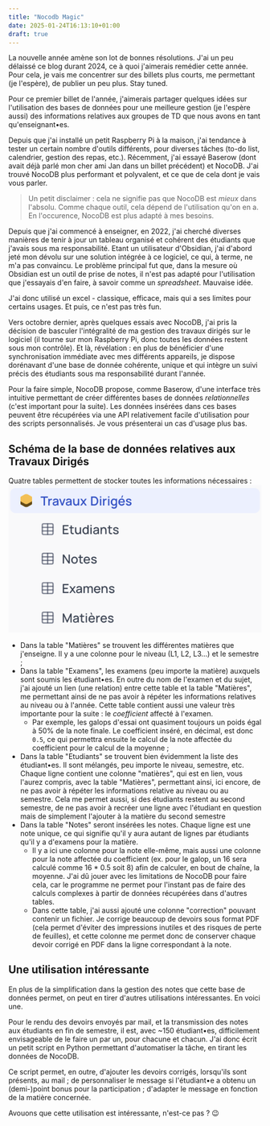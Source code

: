 ```yaml
---
title: "Nocodb Magic"
date: 2025-01-24T16:13:10+01:00
draft: true
---
```


La nouvelle année amène son lot de bonnes résolutions. J'ai un peu délaissé ce blog durant 2024, ce à quoi j'aimerais remédier cette année. Pour cela, je vais me concentrer sur des billets plus courts, me permettant (je l'espère), de publier un peu plus. Stay tuned.

Pour ce premier billet de l'année, j'aimerais partager quelques idées sur l'utilisation des bases de données pour une meilleure gestion (je l'espère aussi) des informations relatives aux groupes de TD que nous avons en tant qu'enseignant•es. 

Depuis que j'ai installé un petit Raspberry Pi à la maison, j'ai tendance à tester un certain nombre d'outils différents, pour diverses tâches (to-do list, calendrier, gestion des repas, etc.). Récemment, j'ai essayé Baserow (dont avait déjà parlé mon cher ami Jan dans un billet précédent) et NocoDB. J'ai trouvé NocoDB plus performant et polyvalent, et ce que de cela dont je vais vous parler.

> Un petit disclaimer : cela ne signifie pas que NocoDB est *mieux* dans l'absolu. Comme chaque outil, cela dépend de l'utilisation qu'on en a. En l'occurence, NocoDB est plus adapté à mes besoins.


Depuis que j'ai commencé à enseigner, en 2022, j'ai cherché diverses manières de tenir à jour un tableau organisé et cohérent des étudiants que j'avais sous ma responsabilité. Etant un utilisateur d'Obsidian, j'ai d'abord jeté mon dévolu sur une solution intégrée à ce logiciel, ce qui, à terme, ne m'a pas convaincu. Le problème principal fut que, dans la mesure où Obsidian est un outil de prise de notes, il n'est pas adapté pour l'utilisation que j'essayais d'en faire, à savoir comme un *spreadsheet*. Mauvaise idée. 


J'ai donc utilisé un excel - classique, efficace, mais qui a ses limites pour certains usages. Et puis, ce n'est pas très fun. 

Vers octobre dernier, après quelques essais avec NocoDB, j'ai pris la décision de basculer l'intégralité de ma gestion des travaux dirigés sur le logiciel (il tourne sur mon Raspberry Pi, donc toutes les données restent sous mon contrôle). Et là, révélation : en plus de bénéficier d'une synchronisation immédiate avec mes différents appareils, je dispose dorénavant d'une base de donnée cohérente, unique et qui intègre un suivi précis des étudiants sous ma responsabilité durant l'année.

Pour la faire simple, NocoDB propose, comme Baserow, d'une interface très intuitive permettant de créer différentes bases de données *relationnelles* (c'est important pour la suite). Les données insérées dans ces bases peuvent être récupérées via une API relativement facile d'utilisation pour des scripts personnalisés. Je vous présenterai un cas d'usage plus bas.

## Schéma de la base de données relatives aux Travaux Dirigés

Quatre tables permettent de stocker toutes les informations nécessaires :
![tables names](tables.png)

- Dans la table "Matières" se trouvent les différentes matières que j'enseigne. Il y a une colonne pour le niveau (L1, L2, L3...) et le semestre ;
- Dans la table "Examens", les examens (peu importe la matière) auxquels sont soumis les étudiant•es. En outre du nom de l'examen et du sujet, j'ai ajouté un lien (une relation) entre cette table et la table "Matières", me permettant ainsi de ne pas avoir à répéter les informations relatives au niveau ou à l'année. Cette table contient aussi une valeur très importante pour la suite : le *coefficient* affecté à l'examen. 
    - Par exemple, les galops d'essai ont quasiment toujours un poids égal à 50% de la note finale. Le coefficient inséré, en décimal, est donc `0.5`, ce qui permettra ensuite le calcul de la note affectée du coefficient pour le calcul de la moyenne ;
- Dans la table "Etudiants" se trouvent bien évidemment la liste des étudiant•es. Il sont mélangés, peu importe le niveau, semestre, etc. Chaque ligne contient une colonne "matières", qui est en lien, vous l'aurez compris, avec la table "Matières", permettant ainsi, ici encore, de ne pas avoir à répéter les informations relative au niveau ou au semestre. Cela me permet aussi, si des étudiants restent au second semestre, de ne pas avoir à recréer une ligne avec l'étudiant en question mais de simplement l'ajouter à la matière du second semestre
- Dans la table "Notes" seront insérées les notes. Chaque ligne est une note unique, ce qui signifie qu'il y aura autant de lignes par étudiants qu'il y a d'examens pour la matière. 
    - Il y a ici une colonne pour la note elle-même, mais aussi une colonne pour la note affectée du coefficient (ex. pour le galop, un 16 sera calculé comme 16 * 0.5 soit 8) afin de calculer, en bout de chaîne, la moyenne. J'ai dû jouer avec les limitations de NocoDB pour faire cela, car le programme ne permet pour l'instant pas de faire des calculs complexes à partir de données récupérées dans d'autres tables. 
    - Dans cette table, j'ai aussi ajouté une colonne "correction" pouvant contenir un fichier. Je corrige beaucoup de devoirs sous format PDF (cela permet d'éviter des impressions inutiles et des risques de perte de feuilles), et cette colonne me permet donc de conserver chaque devoir corrigé en PDF dans la ligne correspondant à la note.


## Une utilisation intéressante

En plus de la simplification dans la gestion des notes que cette base de données permet, on peut en tirer d'autres utilisations intéressantes. En voici une.

Pour le rendu des devoirs envoyés par mail, et la transmission des notes aux étudiants en fin de semestre, il est, avec ~150 étudiant•es, difficilement envisageable de le faire un par un, pour chacune et chacun. J'ai donc écrit un petit script en Python permettant d'automatiser la tâche, en tirant les données de NocoDB. 

Ce script permet, en outre, d'ajouter les devoirs corrigés, lorsqu'ils sont présents, au mail ; de personnaliser le message si l'étudiant•e a obtenu un (demi-)point bonus pour la participation ; d'adapter le message en fonction de la matière concernée. 

Avouons que cette utilisation est intéressante, n'est-ce pas ? 😉

